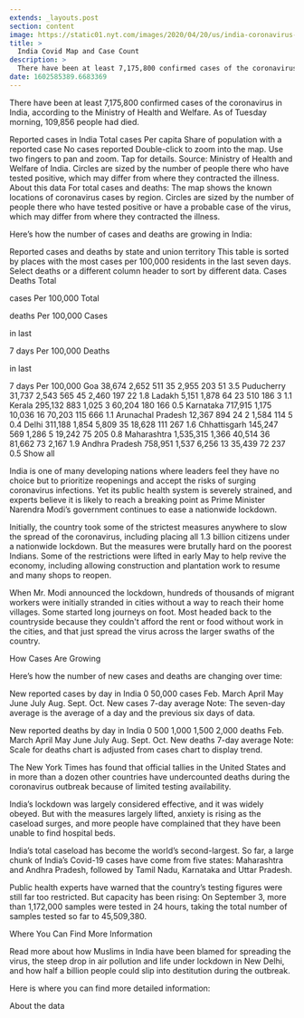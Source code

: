```yaml
--- 
extends: _layouts.post 
section: content 
image: https://static01.nyt.com/images/2020/04/20/us/india-coronavirus-cases-promo-1587423141914/india-coronavirus-cases-promo-1587423141914-facebookJumbo-v183.png 
title: > 
  India Covid Map and Case Count 
description: > 
  There have been at least 7,175,800 confirmed cases of the coronavirus in India, according to the Ministry of Health and Welfare.Reported cases in India Total cases Per capita Share of population with a reported case No cases reported Double-click to zoom into the map.Circles are sized by the number of people there who have tested positive, which may differ from where they contracted the illness.About this data For total cases and deaths: The map shows the known locations of coronavirus cases by region.But capacity has been rising: On September 3, more than 1,172,000 samples were tested in 24 hours, taking the total number of samples tested so far to 45,509,380. 
date: 1602585389.6683369 
--- 
```

There have been at least 7,175,800 confirmed cases of the coronavirus in India, according to the Ministry of Health and Welfare. As of Tuesday morning, 109,856 people had died.

Reported cases in India Total cases Per capita Share of population with a reported case No cases reported Double-click to zoom into the map. Use two fingers to pan and zoom. Tap for details. Source: Ministry of Health and Welfare of India. Circles are sized by the number of people there who have tested positive, which may differ from where they contracted the illness. About this data For total cases and deaths: The map shows the known locations of coronavirus cases by region. Circles are sized by the number of people there who have tested positive or have a probable case of the virus, which may differ from where they contracted the illness.

Here’s how the number of cases and deaths are growing in India:

Reported cases and deaths by state and union territory This table is sorted by places with the most cases per 100,000 residents in the last seven days. Select deaths or a different column header to sort by different data. Cases Deaths Total

cases Per 100,000 Total

deaths Per 100,000 Cases

in last

7 days Per 100,000 Deaths

in last

7 days Per 100,000 Goa 38,674 2,652 511 35 2,955 203 51 3.5 Puducherry 31,737 2,543 565 45 2,460 197 22 1.8 Ladakh 5,151 1,878 64 23 510 186 3 1.1 Kerala 295,132 883 1,025 3 60,204 180 166 0.5 Karnataka 717,915 1,175 10,036 16 70,203 115 666 1.1 Arunachal Pradesh 12,367 894 24 2 1,584 114 5 0.4 Delhi 311,188 1,854 5,809 35 18,628 111 267 1.6 Chhattisgarh 145,247 569 1,286 5 19,242 75 205 0.8 Maharashtra 1,535,315 1,366 40,514 36 81,662 73 2,167 1.9 Andhra Pradesh 758,951 1,537 6,256 13 35,439 72 237 0.5 Show all

India is one of many developing nations where leaders feel they have no choice but to prioritize reopenings and accept the risks of surging coronavirus infections. Yet its public health system is severely strained, and experts believe it is likely to reach a breaking point as Prime Minister Narendra Modi’s government continues to ease a nationwide lockdown.

Initially, the country took some of the strictest measures anywhere to slow the spread of the coronavirus, including placing all 1.3 billion citizens under a nationwide lockdown. But the measures were brutally hard on the poorest Indians. Some of the restrictions were lifted in early May to help revive the economy, including allowing construction and plantation work to resume and many shops to reopen.

When Mr. Modi announced the lockdown, hundreds of thousands of migrant workers were initially stranded in cities without a way to reach their home villages. Some started long journeys on foot. Most headed back to the countryside because they couldn't afford the rent or food without work in the cities, and that just spread the virus across the larger swaths of the country.

How Cases Are Growing

Here’s how the number of new cases and deaths are changing over time:

New reported cases by day in India 0 50,000 cases Feb. March April May June July Aug. Sept. Oct. New cases 7-day average Note: The seven-day average is the average of a day and the previous six days of data.

New reported deaths by day in India 0 500 1,000 1,500 2,000 deaths Feb. March April May June July Aug. Sept. Oct. New deaths 7-day average Note: Scale for deaths chart is adjusted from cases chart to display trend.

The New York Times has found that official tallies in the United States and in more than a dozen other countries have undercounted deaths during the coronavirus outbreak because of limited testing availability.

India’s lockdown was largely considered effective, and it was widely obeyed. But with the measures largely lifted, anxiety is rising as the caseload surges, and more people have complained that they have been unable to find hospital beds.

India’s total caseload has become the world’s second-largest. So far, a large chunk of India’s Covid-19 cases have come from five states: Maharashtra and Andhra Pradesh, followed by Tamil Nadu, Karnataka and Uttar Pradesh.

Public health experts have warned that the country’s testing figures were still far too restricted. But capacity has been rising: On September 3, more than 1,172,000 samples were tested in 24 hours, taking the total number of samples tested so far to 45,509,380.

Where You Can Find More Information

Read more about how Muslims in India have been blamed for spreading the virus, the steep drop in air pollution and life under lockdown in New Delhi, and how half a billion people could slip into destitution during the outbreak.

Here is where you can find more detailed information:

About the data